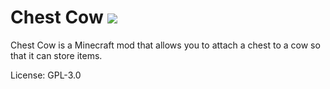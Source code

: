 # Chest Cow [![](http://cf.way2muchnoise.eu/full_chest-cow_downloads.svg)](https://minecraft.curseforge.com/projects/chest-cow)

Chest Cow is a Minecraft mod that allows you to attach a chest to a cow so that it can store items.

License: GPL-3.0